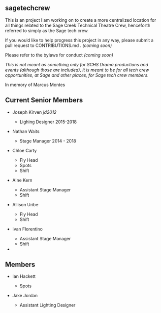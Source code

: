 ## sagetechcrew

This is an project I am working on to create a more centralized location for all things related to the Sage Creek Technical Theatre Crew, henceforth referred to simply as the Sage tech crew.

If you would like to help progress this project in any way, please submit a pull request to CONTRIBUTIONS.md . *(coming soon)*

Please refer to the bylaws for conduct *(coming soon)*

*This is not meant as something only for SCHS Drama productions and events (although those are included), it is meant to be for all tech crew opportunities, at Sage and other places, for Sage tech crew members.*

In memory of Marcus Montes


## Current Senior Members

- Joseph Kirven *jd2012*
  - Lighing Designer 2015-2018

- Nathan Waits
  - Stage Manager 2014 - 2018

- Chloe Carty
  - Fly Head
  - Spots
  - Shift

- Aine Kern
  - Assistant Stage Manager
  - Shift

- Allison Uribe
  - Fly Head
  - Shift
  
- Ivan Florentino
  - Assistant Stage Manager
  - Shift

- 



## Members

- Ian Hackett
  - Spots

- Jake Jordan
  - Assistant Lighting Designer



